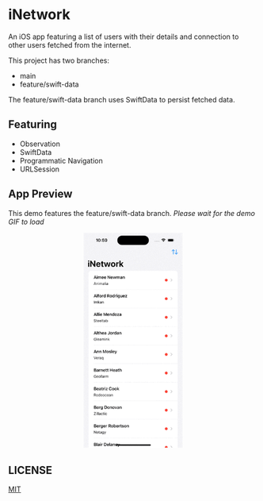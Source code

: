 # iNetwork
An iOS app featuring a list of users with their details and connection to other users fetched from the internet.

This project has two branches:
- main
- feature/swift-data

The feature/swift-data branch uses SwiftData to persist fetched data.
## Featuring
- Observation
- SwiftData
- Programmatic Navigation
- URLSession
## App Preview
This demo features the feature/swift-data branch.
*Please wait for the demo GIF to load*
<p align="center">
  <img src="GIF/demo.gif" width="200">
</p>

## LICENSE

[MIT](LICENSE)
